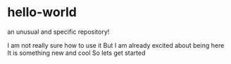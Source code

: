 # hello-world
an unusual and specific repository!

I am not really sure how to use it
But I am already excited about being here
It is something new and cool 
So lets get started
